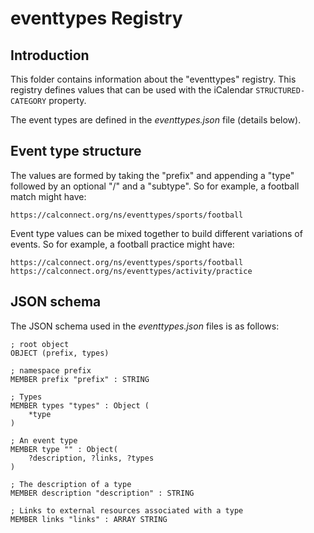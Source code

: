 # eventtypes Registry

## Introduction
This folder contains information about the "eventtypes" registry. This registry defines values that can be used with the iCalendar `STRUCTURED-CATEGORY` property.

The event types are defined in the _eventtypes.json_ file (details below).

## Event type structure
The values are formed by taking the "prefix" and appending a "type" followed by an optional "/" and a "subtype". So for example, a football match might have:

```
https://calconnect.org/ns/eventtypes/sports/football
```

Event type values can be mixed together to build different variations of events. So for example, a football practice might have:

```
https://calconnect.org/ns/eventtypes/sports/football
https://calconnect.org/ns/eventtypes/activity/practice
```

## JSON schema
The JSON schema used in the _eventtypes.json_ files is as follows:

```
; root object
OBJECT (prefix, types)

; namespace prefix
MEMBER prefix "prefix" : STRING

; Types
MEMBER types "types" : Object (
	*type
)

; An event type
MEMBER type "" : Object(
	?description, ?links, ?types
)

; The description of a type
MEMBER description "description" : STRING

; Links to external resources associated with a type
MEMBER links "links" : ARRAY STRING
```
